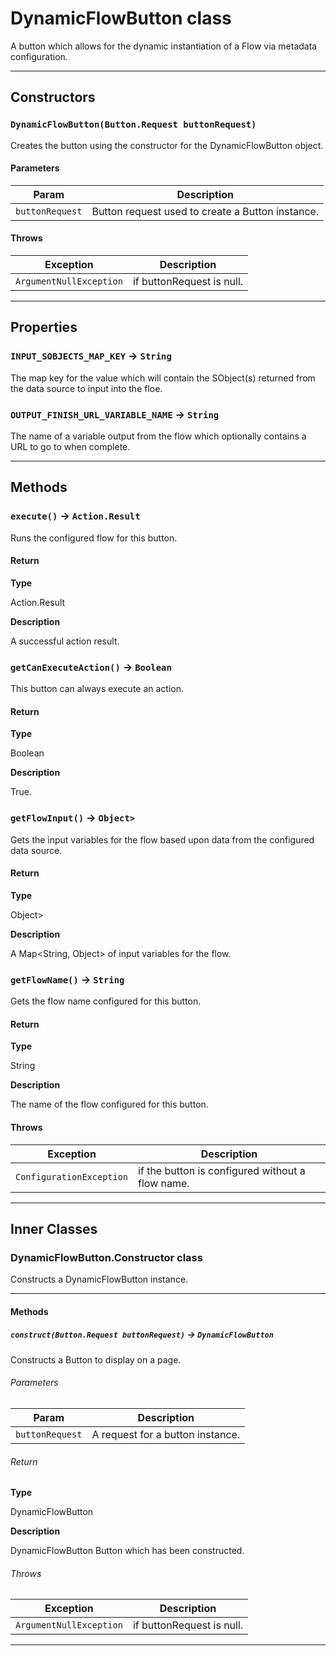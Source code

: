 # DynamicFlowButton class

A button which allows for the dynamic instantiation of a Flow via metadata configuration.

---
## Constructors
### `DynamicFlowButton(Button.Request buttonRequest)`

Creates the button using the constructor for the DynamicFlowButton object.
#### Parameters
|Param|Description|
|-----|-----------|
|`buttonRequest` |  Button request used to create a Button instance. |

#### Throws
|Exception|Description|
|---------|-----------|
|`ArgumentNullException` |  if buttonRequest is null. |

---
## Properties

### `INPUT_SOBJECTS_MAP_KEY` → `String`

The map key for the value which will contain the SObject(s) returned from the data source to input into the floe.

### `OUTPUT_FINISH_URL_VARIABLE_NAME` → `String`

The name of a variable output from the flow which optionally contains a URL to go to when complete.

---
## Methods
### `execute()` → `Action.Result`

Runs the configured flow for this button.

#### Return

**Type**

Action.Result

**Description**

A successful action result.

### `getCanExecuteAction()` → `Boolean`

This button can always execute an action.

#### Return

**Type**

Boolean

**Description**

True.

### `getFlowInput()` → `Object>`

Gets the input variables for the flow based upon data from the configured data source.

#### Return

**Type**

Object>

**Description**

A Map<String, Object> of input variables for the flow.

### `getFlowName()` → `String`

Gets the flow name configured for this button.

#### Return

**Type**

String

**Description**

The name of the flow configured for this button.

#### Throws
|Exception|Description|
|---------|-----------|
|`ConfigurationException` |  if the button is configured without a flow name. |

---
## Inner Classes

### DynamicFlowButton.Constructor class

Constructs a DynamicFlowButton instance.

---
#### Methods
##### `construct(Button.Request buttonRequest)` → `DynamicFlowButton`

Constructs a Button to display on a page.

###### Parameters
|Param|Description|
|-----|-----------|
|`buttonRequest` |  A request for a button instance. |

###### Return

**Type**

DynamicFlowButton

**Description**

DynamicFlowButton Button which has been constructed.

###### Throws
|Exception|Description|
|---------|-----------|
|`ArgumentNullException` |  if buttonRequest is null. |

---

